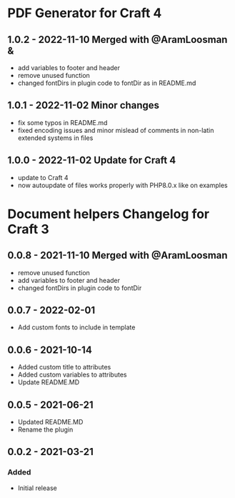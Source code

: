 # PDF Generator for Craft 4

## 1.0.2 - 2022-11-10 Merged with @AramLoosman & 
- add variables to footer and header
- remove unused function
- changed fontDirs in plugin code to fontDir as in README.md

## 1.0.1 - 2022-11-02 Minor changes
- fix some typos in README.md
- fixed encoding issues and minor mislead of comments in non-latin extended systems in files

## 1.0.0 - 2022-11-02 Update for Craft 4 
- update to Craft 4
- now autoupdate of files works properly with PHP8.0.x like on examples

# Document helpers Changelog for Craft 3

## 0.0.8 - 2021-11-10 Merged with @AramLoosman
- remove unused function
- add variables to footer and header
- changed fontDirs in plugin code to fontDir

## 0.0.7 - 2022-02-01
- Add custom fonts to include in template

## 0.0.6 - 2021-10-14
- Added custom title to attributes
- Added custom variables to attributes
- Update README.MD

## 0.0.5 - 2021-06-21
- Updated README.MD
- Rename the plugin

## 0.0.2 - 2021-03-21
### Added
- Initial release
